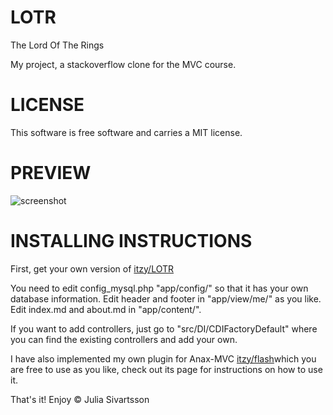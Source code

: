 LOTR
===========

The Lord Of The Rings

My project, a stackoverflow clone for the MVC course.

LICENSE
===========
This software is free software and carries a MIT license.

PREVIEW
===========

![screenshot](http://i62.tinypic.com/zkh8ir.png)



INSTALLING INSTRUCTIONS
==========

First, get your own version of [itzy/LOTR](https://github.com/itzy/LOTR)

You need to edit config_mysql.php "app/config/" so that it has your own database information.
Edit header and footer in "app/view/me/" as you like.
Edit index.md and about.md in "app/content/".

If you want to add controllers, just go to "src/DI/CDIFactoryDefault" where you can find the existing controllers and add your own.

I have also implemented my own plugin for Anax-MVC [itzy/flash](https://github.com/itzy/flash)which you are free to use as you like, check out its page for instructions on how to use it. 


That's it!
Enjoy © Julia Sivartsson
